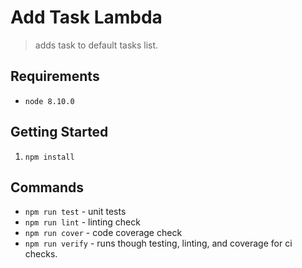 # Add Task Lambda

> adds task to default tasks list.

## Requirements

- `node 8.10.0`

## Getting Started

1. `npm install`

## Commands

- `npm run test` - unit tests
- `npm run lint` - linting check
- `npm run cover` - code coverage check 
- `npm run verify` - runs though testing, linting, and coverage for ci checks.